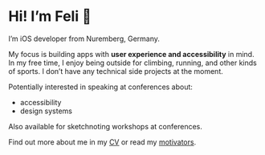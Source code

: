 # Hi! I’m Feli 👋

I’m iOS developer from Nuremberg, Germany.

My focus is building apps with **user experience and accessibility** in mind. In my free time, I enjoy being outside for climbing, running, and other kinds of sports. I don’t have any technical side projects at the moment.

Potentially interested in speaking at conferences about:

- accessibility
- design systems

Also available for sketchnoting workshops at conferences.

Find out more about me in my [CV][cv] or read my [motivators][motivators].

[cv]: /about/cv/
[motivators]: /about/motivators/
